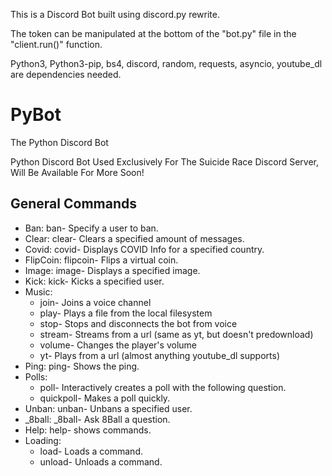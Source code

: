 This is a Discord Bot built using discord.py rewrite.

The token can be manipulated at the bottom of the "bot.py" file in the "client.run()" function.

Python3, Python3-pip, bs4, discord, random, requests, asyncio, youtube_dl are dependencies needed.

# PyBot
The Python Discord Bot

Python Discord Bot Used Exclusively For The Suicide Race Discord Server, Will Be Available For More Soon!


## General Commands
<ul>
<li>Ban:
  ban-       Specify a user to ban.</li>
<li>Clear:
  clear-     Clears a specified amount of messages.</li>
<li>Covid:
  covid-     Displays COVID Info for a specified country.</li>
<li>FlipCoin:
  flipcoin-  Flips a virtual coin.</li>
<li>Image:
  image-     Displays a specified image.</li>
<li>Kick:
  kick-      Kicks a specified user.</li>
<li>Music:
  <ul>
  <li>join-      Joins a voice channel</li>
  <li>play-      Plays a file from the local filesystem</li>
  <li>stop-      Stops and disconnects the bot from voice</li>
  <li>stream-    Streams from a url (same as yt, but doesn't predownload)</li>
  <li>volume-    Changes the player's volume</li>
  <li>yt-        Plays from a url (almost anything youtube_dl supports)</li></uL></li>
<li>Ping:
  ping-      Shows the ping.</li>
<li>Polls:
  <ul>
    <li>poll-      Interactively creates a poll with the following question.</li>
    <li>quickpoll-  Makes a poll quickly.</li>
  </ul>
  </li>
<li>Unban:
  unban-     Unbans a specified user.</li>
<li>_8ball:
  _8ball-    Ask 8Ball a question.</li>
<li>Help: 
  help-    shows commands.</li>
<li> Loading:
 <ul>
  <li>load-      Loads a command.</li>
  <li>unload-    Unloads a command.</li>
  </ul>
</li>
</ul>
